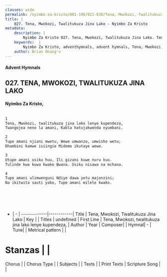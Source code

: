 ```yaml
---
classes: wide
permalink: /nyimbo-za-kristo/001-100/021-030/Tena,-Mwokozi,-Twalitukuza-Jina-Lako/
title: |
    027. Tena, Mwokozi, Twalitukuza Jina Lako - Nyimbo Za Kristo
metadata:
    description: |
        Nyimbo Za Kristo 027. Tena, Mwokozi, Twalitukuza Jina Lako. Tena, Mwokozi, twalitukuza jina lako lenye kupendeza, Twangojea neno la amani, Kabla hatujakwenda nyumbani.  
    keywords:  |
        Nyimbo Za Kristo, adventhymnals, advent hymnals, Tena, Mwokozi, Twalitukuza Jina Lako, Tena, Mwokozi, twalitukuza jina lako lenye kupendeza,. 
    author: Brian Onang'o
---
```


#### Advent Hymnals
## 027. TENA, MWOKOZI, TWALITUKUZA JINA LAKO
####  Nyimbo Za Kristo,

```txt

1
Tena, Mwokozi, twalitukuza jina lako lenye kupendeza,
Twangojea neno la amani, Kabla hatujakwenda nyumbani.

2
Tupe amani njiani mwetu, Wewe umwanzo, umwisho wetu;
Dhambini kamwe isiingie Midomo ikutaye wewe.

3
Utupe amani usiku huu, Ili gizani kuwe nuru kuu.
Tulinde kwa kuwa kwako Bwana. Usiku nisawa na mchana.

4
Tupe amani ulimwenguni Ndiyo dawa yetu majonzini;
Na ikitwita sauti yako, Tupe amani milele kwako.







```

- |   -  |
-------------|------------|
Title | Tena, Mwokozi, Twalitukuza Jina Lako |
Key |  |
Titles | undefined |
First Line | Tena, Mwokozi, twalitukuza jina lako lenye kupendeza, |
Author | 
Year | 
Composer| |
Hymnal|  - |
Tune|  |
Metrical pattern | |
# Stanzas |  |
Chorus |  |
Chorus Type |  |
Subjects | |
Texts |  |
Print Texts | 
Scripture Song |  |
    
